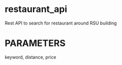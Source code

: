 # restaurant_api
Rest API to search for restaurant around RSU building

# PARAMETERS
keyword, distance, price

